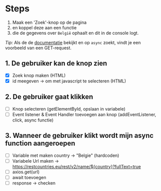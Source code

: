 # Steps

1. Maak een 'Zoek'-knop op de pagina
2. en koppel deze aan een functie
3. die de gegevens over `België` ophaalt en dit in de console logt.

_Tip:_ Als de de [documentatie](https://www.npmjs.com/package/axios) bekijkt en op `async` zoekt, vindt je een voorbeeld van een GET-request.

## 1. De gebruiker kan de knop zien

- [x] Zoek knop maken (HTML)
- [x] id meegeven -> om met javascript te selecteren (HTML)

## 2. De gebruiker gaat klikken

- [ ] Knop selecteren (getElementById, opslaan in variabele)
- [ ] Event listener & Event Handler toevoegen aan knop (addEventListener, click, async functie)

## 3. Wanneer de gebruiker klikt wordt mijn async function aangeroepen

- [ ] Variable met maken country -> "Belgie" (hardcoden)
- [ ] Variabele Url maken -> https://restcountries.eu/rest/v2/name/${country}?fullText=true
- [ ] axios.get(url)
- [ ] await toevoegen
- [ ] response -> checken
